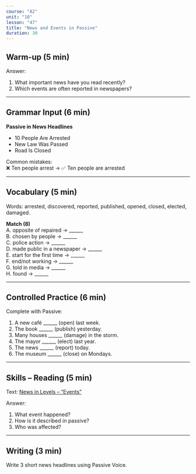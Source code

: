 ```yaml
---
course: "A2"
unit: "10"
lesson: "47"
title: "News and Events in Passive"
duration: 30
---
```


## Warm-up (5 min)
Answer:
1. What important news have you read recently?
2. Which events are often reported in newspapers?

-------

## Grammar Input (6 min)
**Passive in News Headlines**  
- 10 People Are Arrested  
- New Law Was Passed  
- Road Is Closed  

Common mistakes:  
❌ Ten people arrest → ✅ Ten people are arrested  

-------

## Vocabulary (5 min)
Words: arrested, discovered, reported, published, opened, closed, elected, damaged.  

**Match (8)**  
A. opposite of repaired → ______  
B. chosen by people → ______  
C. police action → ______  
D. made public in a newspaper → ______  
E. start for the first time → ______  
F. end/not working → ______  
G. told in media → ______  
H. found → ______  

-------

## Controlled Practice (6 min)
Complete with Passive:  
1. A new café ______ (open) last week.  
2. The book ______ (publish) yesterday.  
3. Many houses ______ (damage) in the storm.  
4. The mayor ______ (elect) last year.  
5. The news ______ (report) today.  
6. The museum ______ (close) on Mondays.  

-------

## Skills – Reading (5 min)
Text: [News in Levels – “Events”](https://www.newsinlevels.com/)  

Answer:
1. What event happened?  
2. How is it described in passive?  
3. Who was affected?  

-------

## Writing (3 min)
Write 3 short news headlines using Passive Voice.
